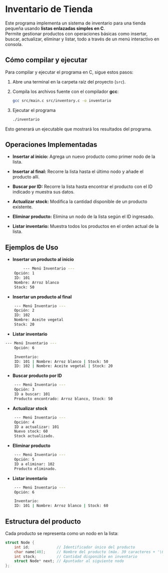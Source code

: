 # Inventario de Tienda

Este programa implementa un sistema de inventario para una tienda pequeña usando **listas enlazadas simples en C**.  
Permite gestionar productos con operaciones básicas como insertar, buscar, actualizar, eliminar y listar, todo a través de un menú interactivo en consola.

## Cómo compilar y ejecutar

Para compilar y ejecutar el programa en C, sigue estos pasos:

1. Abre una terminal en la carpeta raíz del proyecto (`src`).

2. Compila los archivos fuente con el compilador **gcc**:

   ```bash
   gcc src/main.c src/inventory.c -o inventario

3. Ejecutar el programa

   ```bash
   ./inventario

Esto generará un ejecutable que mostrará los resultados del programa.

## Operaciones Implementadas

- **Insertar al inicio:** Agrega un nuevo producto como primer nodo de la lista.

- **Insertar al final:** Recorre la lista hasta el último nodo y añade el producto allí.

- **Buscar por ID:** Recorre la lista hasta encontrar el producto con el ID indicado y muestra sus datos.

- **Actualizar stock:** Modifica la cantidad disponible de un producto existente.

- **Eliminar producto:** Elimina un nodo de la lista según el ID ingresado.

- **Listar inventario:** Muestra todos los productos en el orden actual de la lista.

## Ejemplos de Uso
- **Insertar un producto al inicio**
```bash
        --- Menú Inventario ---
    Opción: 1
    ID: 101
    Nombre: Arroz blanco
    Stock: 50
```

- **Insertar un producto al final**
```bash
    --- Menú Inventario ---
    Opción: 2
    ID: 102
    Nombre: Aceite vegetal
    Stock: 20
```

- **Listar inventario**
```bash
--- Menú Inventario ---
    Opción: 6

    Inventario:
    ID: 101 | Nombre: Arroz blanco | Stock: 50
    ID: 102 | Nombre: Aceite vegetal | Stock: 20
```

- **Buscar producto por ID**
```bash
    --- Menú Inventario ---
    Opción: 3
    ID a buscar: 101
    Producto encontrado: Arroz blanco, Stock: 50
```

- **Actualizar stock**
```bash
    --- Menú Inventario ---
    Opción: 4
    ID a actualizar: 101
    Nuevo stock: 60
    Stock actualizado.
```

- **Eliminar producto**
```bash
    --- Menú Inventario ---
    Opción: 5
    ID a eliminar: 102
    Producto eliminado.
```

- **Listar inventario**
```bash
    --- Menú Inventario ---
    Opción: 6

    Inventario:
    ID: 101 | Nombre: Arroz blanco | Stock: 60
```

##  Estructura del producto

Cada producto se representa como un nodo en la lista:

```c
struct Node {
    int id;            // Identificador único del producto
    char name[40];     // Nombre del producto (máx. 39 caracteres + '\0')
    int stock;         // Cantidad disponible en inventario
    struct Node* next; // Apuntador al siguiente nodo
};
